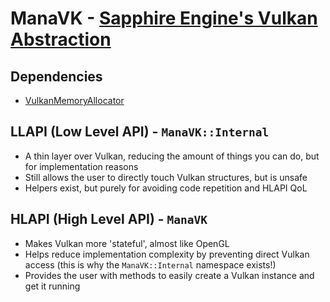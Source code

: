 # ManaVK - [Sapphire Engine's Vulkan Abstraction](https://github.com/zCubed3/sapphire)

## Dependencies
* [VulkanMemoryAllocator](https://github.com/GPUOpen-LibrariesAndSDKs/VulkanMemoryAllocator)

## LLAPI (Low Level API) - `ManaVK::Internal`
* A thin layer over Vulkan, reducing the amount of things you can do, but for implementation reasons
* Still allows the user to directly touch Vulkan structures, but is unsafe
* Helpers exist, but purely for avoiding code repetition and HLAPI QoL

## HLAPI (High Level API) - `ManaVK`
* Makes Vulkan more 'stateful', almost like OpenGL
* Helps reduce implementation complexity by preventing direct Vulkan access (this is why the `ManaVK::Internal` namespace exists!)
* Provides the user with methods to easily create a Vulkan instance and get it running